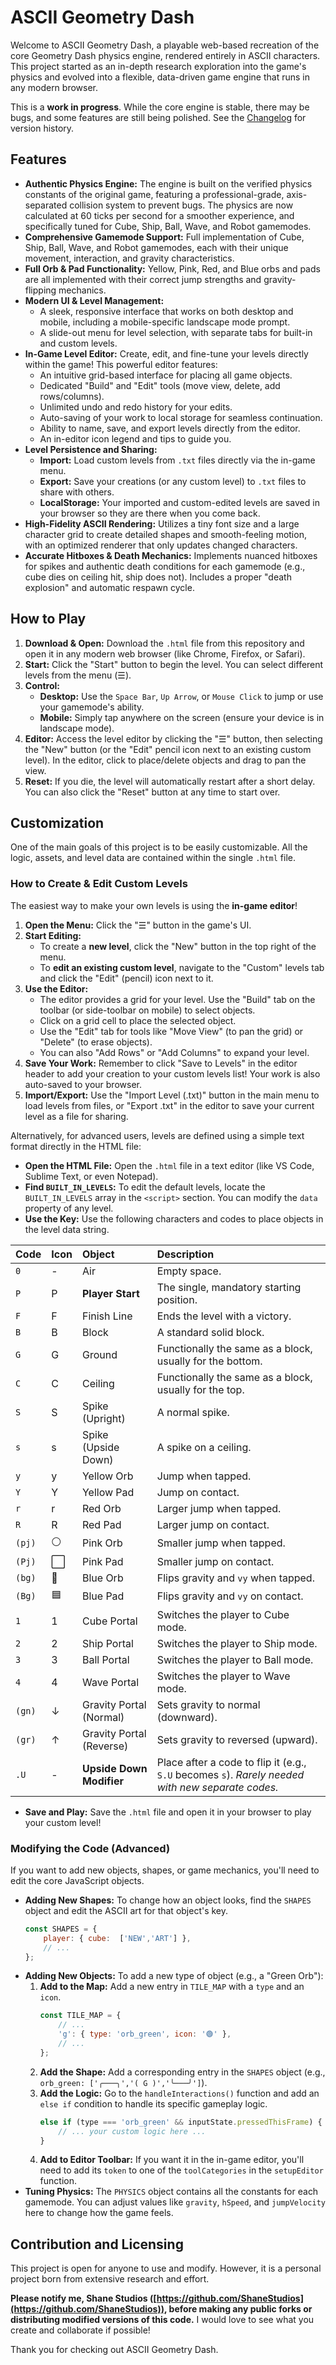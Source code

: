 # ASCII Geometry Dash

Welcome to ASCII Geometry Dash, a playable web-based recreation of the core Geometry Dash physics engine, rendered entirely in ASCII characters. This project started as an in-depth research exploration into the game's physics and evolved into a flexible, data-driven game engine that runs in any modern browser.

This is a **work in progress**. While the core engine is stable, there may be bugs, and some features are still being polished. See the [Changelog](changelog.md) for version history.

## Features

*   **Authentic Physics Engine:** The engine is built on the verified physics constants of the original game, featuring a professional-grade, axis-separated collision system to prevent bugs. The physics are now calculated at 60 ticks per second for a smoother experience, and specifically tuned for Cube, Ship, Ball, Wave, and Robot gamemodes.
*   **Comprehensive Gamemode Support:** Full implementation of Cube, Ship, Ball, Wave, and Robot gamemodes, each with their unique movement, interaction, and gravity characteristics.
*   **Full Orb & Pad Functionality:** Yellow, Pink, Red, and Blue orbs and pads are all implemented with their correct jump strengths and gravity-flipping mechanics.
*   **Modern UI & Level Management:**
    *   A sleek, responsive interface that works on both desktop and mobile, including a mobile-specific landscape mode prompt.
    *   A slide-out menu for level selection, with separate tabs for built-in and custom levels.
*   **In-Game Level Editor:** Create, edit, and fine-tune your levels directly within the game! This powerful editor features:
    *   An intuitive grid-based interface for placing all game objects.
    *   Dedicated "Build" and "Edit" tools (move view, delete, add rows/columns).
    *   Unlimited undo and redo history for your edits.
    *   Auto-saving of your work to local storage for seamless continuation.
    *   Ability to name, save, and export levels directly from the editor.
    *   An in-editor icon legend and tips to guide you.
*   **Level Persistence and Sharing:**
    *   **Import:** Load custom levels from `.txt` files directly via the in-game menu.
    *   **Export:** Save your creations (or any custom level) to `.txt` files to share with others.
    *   **LocalStorage:** Your imported and custom-edited levels are saved in your browser so they are there when you come back.
*   **High-Fidelity ASCII Rendering:** Utilizes a tiny font size and a large character grid to create detailed shapes and smooth-feeling motion, with an optimized renderer that only updates changed characters.
*   **Accurate Hitboxes & Death Mechanics:** Implements nuanced hitboxes for spikes and authentic death conditions for each gamemode (e.g., cube dies on ceiling hit, ship does not). Includes a proper "death explosion" and automatic respawn cycle.

## How to Play

1.  **Download & Open:** Download the `.html` file from this repository and open it in any modern web browser (like Chrome, Firefox, or Safari).
2.  **Start:** Click the "Start" button to begin the level. You can select different levels from the menu (☰).
3.  **Control:**
    *   **Desktop:** Use the `Space Bar`, `Up Arrow`, or `Mouse Click` to jump or use your gamemode's ability.
    *   **Mobile:** Simply tap anywhere on the screen (ensure your device is in landscape mode).
4.  **Editor:** Access the level editor by clicking the "☰" button, then selecting the "New" button (or the "Edit" pencil icon next to an existing custom level). In the editor, click to place/delete objects and drag to pan the view.
5.  **Reset:** If you die, the level will automatically restart after a short delay. You can also click the "Reset" button at any time to start over.

## Customization

One of the main goals of this project is to be easily customizable. All the logic, assets, and level data are contained within the single `.html` file.

### How to Create & Edit Custom Levels

The easiest way to make your own levels is using the **in-game editor**!

1.  **Open the Menu:** Click the "☰" button in the game's UI.
2.  **Start Editing:**
    *   To create a **new level**, click the "New" button in the top right of the menu.
    *   To **edit an existing custom level**, navigate to the "Custom" levels tab and click the "Edit" (pencil) icon next to it.
3.  **Use the Editor:**
    *   The editor provides a grid for your level. Use the "Build" tab on the toolbar (or side-toolbar on mobile) to select objects.
    *   Click on a grid cell to place the selected object.
    *   Use the "Edit" tab for tools like "Move View" (to pan the grid) or "Delete" (to erase objects).
    *   You can also "Add Rows" or "Add Columns" to expand your level.
4.  **Save Your Work:** Remember to click "Save to Levels" in the editor header to add your creation to your custom levels list! Your work is also auto-saved to your browser.
5.  **Import/Export:** Use the "Import Level (.txt)" button in the main menu to load levels from files, or "Export .txt" in the editor to save your current level as a file for sharing.

Alternatively, for advanced users, levels are defined using a simple text format directly in the HTML file:

*   **Open the HTML File:** Open the `.html` file in a text editor (like VS Code, Sublime Text, or even Notepad).
*   **Find `BUILT_IN_LEVELS`:** To edit the default levels, locate the `BUILT_IN_LEVELS` array in the `<script>` section. You can modify the `data` property of any level.
*   **Use the Key:** Use the following characters and codes to place objects in the level data string.

| Code | Icon | Object | Description |
| :--- | :--- | :--- | :--- |
| `0` | - | Air | Empty space. |
| `P` | P | **Player Start** | The single, mandatory starting position. |
| `F` | F | Finish Line | Ends the level with a victory. |
| `B` | B | Block | A standard solid block. |
| `G` | G | Ground | Functionally the same as a block, usually for the bottom. |
| `C` | C | Ceiling | Functionally the same as a block, usually for the top. |
| `S` | S | Spike (Upright) | A normal spike. |
| `s` | s | Spike (Upside Down) | A spike on a ceiling. |
| `y` | y | Yellow Orb | Jump when tapped. |
| `Y` | Y | Yellow Pad | Jump on contact. |
| `r` | r | Red Orb | Larger jump when tapped. |
| `R` | R | Red Pad | Larger jump on contact. |
| `(pj)` | ⚪ | Pink Orb | Smaller jump when tapped. |
| `(Pj)` | ⬜ | Pink Pad | Smaller jump on contact. |
| `(bg)` | 🔵 | Blue Orb | Flips gravity and `vy` when tapped. |
| `(Bg)` | 🟦 | Blue Pad | Flips gravity and `vy` on contact. |
| `1` | 1 | Cube Portal | Switches the player to Cube mode. |
| `2` | 2 | Ship Portal | Switches the player to Ship mode. |
| `3` | 3 | Ball Portal | Switches the player to Ball mode. |
| `4` | 4 | Wave Portal | Switches the player to Wave mode. |
| `(gn)` | ↓ | Gravity Portal (Normal) | Sets gravity to normal (downward). |
| `(gr)` | ↑ | Gravity Portal (Reverse) | Sets gravity to reversed (upward). |
| `.U` | - | **Upside Down Modifier** | Place after a code to flip it (e.g., `S.U` becomes `s`). *Rarely needed with new separate codes.* |

*   **Save and Play:** Save the `.html` file and open it in your browser to play your custom level!

### Modifying the Code (Advanced)

If you want to add new objects, shapes, or game mechanics, you'll need to edit the core JavaScript objects.

*   **Adding New Shapes:** To change how an object looks, find the `SHAPES` object and edit the ASCII art for that object's key.
    ```javascript
    const SHAPES = {
        player: { cube:  ['NEW','ART'] },
        // ...
    };
    ```
*   **Adding New Objects:** To add a new type of object (e.g., a "Green Orb"):
    1.  **Add to the Map:** Add a new entry in `TILE_MAP` with a `type` and an `icon`.
        ```javascript
        const TILE_MAP = {
            // ...
            'g': { type: 'orb_green', icon: '🟢' },
            // ...
        };
        ```
    2.  **Add the Shape:** Add a corresponding entry in the `SHAPES` object (e.g., `orb_green: ['╭───╮','( G )','╰───╯']`).
    3.  **Add the Logic:** Go to the `handleInteractions()` function and add an `else if` condition to handle its specific gameplay logic.
        ```javascript
        else if (type === 'orb_green' && inputState.pressedThisFrame) {
            // ... your custom logic here ...
        }
        ```
    4.  **Add to Editor Toolbar:** If you want it in the in-game editor, you'll need to add its `token` to one of the `toolCategories` in the `setupEditor` function.
*   **Tuning Physics:** The `PHYSICS` object contains all the constants for each gamemode. You can adjust values like `gravity`, `hSpeed`, and `jumpVelocity` here to change how the game feels.

## Contribution and Licensing

This project is open for anyone to use and modify. However, it is a personal project born from extensive research and effort.

**Please notify me, Shane Studios ([https://github.com/ShaneStudios](https://github.com/ShaneStudios)), before making any public forks or distributing modified versions of this code.** I would love to see what you create and collaborate if possible!

Thank you for checking out ASCII Geometry Dash.

